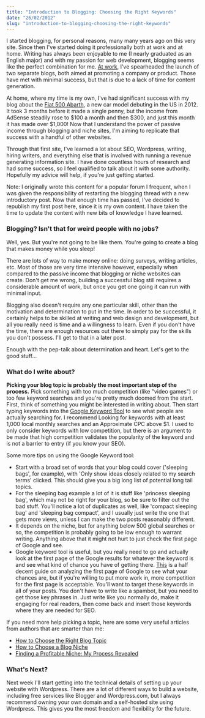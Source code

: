 ```yaml
---
title: "Introduction to Blogging: Choosing the Right Keywords"
date: "26/02/2012"
slug: "introduction-to-blogging-choosing-the-right-keywords"
---
```


I started blogging, for personal reasons, many many years ago on this very site. Since then I've started doing it professionally both at work and at home. Writing has always been enjoyable to me (I nearly graduated as an English major) and with my passion for web development, blogging seems like the perfect combination for me. [At work](http://blog.sitegoals.com "SiteGoals"), I've spearheaded the launch of two separate blogs, both aimed at promoting a company or product. Those have met with minimal success, but that is due to a lack of time for content generation.

At home, where my time is my own, I've had significant success with my blog about the [Fiat 500 Abarth](http://www.fiat500abarth.us), a new car model debuting in the US in 2012. It took 3 months before it made a single penny, but the income from AdSense steadily rose to $100 a month and then $300, and just this month it has made over $1,000! Now that I understand the power of passive income through blogging and niche sites, I'm aiming to replicate that success with a handful of other websites.

Through that first site, I've learned a lot about SEO, Wordpress, writing, hiring writers, and everything else that is involved with running a revenue generating information site. I have done countless hours of research and had some success, so I feel qualified to talk about it with some authority. Hopefully my advice will help, if you're just getting started.

Note: I originally wrote this content for a popular forum I frequent, when I was given the responsibility of restarting the blogging thread with a new introductory post. Now that enough time has passed, I've decided to republish my first post here, since it is my own content. I have taken the time to update the content with new bits of knowledge I have learned.

### Blogging? Isn't that for weird people with no jobs?

Well, yes. But you're not going to be like them. You're going to create a blog that makes money while you sleep!

There are lots of way to make money online: doing surveys, writing articles, etc. Most of those are very time intensive however, especially when compared to the passive income that blogging or niche websites can create. Don't get me wrong, building a successful blog still requires a considerable amount of work, but once you get one going it can run with minimal input.

Blogging also doesn't require any one particular skill, other than the motivation and determination to put in the time. In order to be successful, it certainly helps to be skilled at writing and web design and development, but all you really need is time and a willingness to learn. Even if you don't have the time, there are enough resources out there to simply pay for the skills you don't possess. I'll get to that in a later post.

Enough with the pep-talk about determination and heart. Let's get to the good stuff...

### What do I write about?

**Picking your blog topic is probably the most important step of the process.** Pick something with too much competition (like "video games") or too few keyword searches and you're pretty much doomed from the start. First, think of something you might be interested in writing about. Then start typing keywords into the [Google Keyword Tool](https://adwords.google.com/select/KeywordToolExternal) to see what people are actually searching for. I recommend Looking for keywords with at least 1,000 local monthly searches and an Approximate CPC above $1. I used to only consider keywords with low competition, but there is an argument to be made that high competition validates the popularity of the keyword and is not a barrier to entry (if you know your SEO).

Some more tips on using the Google Keyword tool:

*   Start with a broad set of words that your blog could cover ('sleeping bags', for example), with 'Only show ideas closely related to my search terms' clicked. This should give you a big long list of potential long tail topics.
*   For the sleeping bag example a lot of it is stuff like 'princess sleeping bag', which may not be right for your blog, so be sure to filter out the bad stuff. You'll notice a lot of duplicates as well, like 'compact sleeping bag' and 'sleeping bag compact', and I usually just write the one that gets more views, unless I can make the two posts reasonably different.
*   It depends on the niche, but for anything below 500 global searches or so, the competition is probably going to be low enough to warrant writing. Anything above that it might not hurt to just check the first page of Google and see.
*   Google keyword tool is useful, but you really need to go and actually look at the first page of the Google results for whatever the keyword is and see what kind of chance you have of getting there. [This](http://adsenseflippers.com/internet-marketing/our-keyword-research-strategy-part-2) is a half decent guide on analyzing the first page of Google to see what your chances are, but if you're willing to put more work in, more competition for the first page is acceptable.
You'll want to target these keywords in all of your posts. You don't have to write like a spambot, but you need to get those key phrases in. Just write like you normally do, make it engaging for real readers, then come back and insert those keywords where they are needed for SEO.

If you need more help picking a topic, here are some very useful articles from authors that are smarter than me:

*   [How to Choose the Right Blog Topic](http://www.entrepreneurs-journey.com/newsletters/how-to-choose-the-right-blog-topic/)
*   [How to Choose a Blog Niche](http://www.problogger.net/archives/2010/03/12/how-to-blog-how-to-choose-a-blog-niche/)
*   [Finding a Profitable Niche: My Process Revealed](http://www.smartpassiveincome.com/niche-site-duel-002-finding-a-profitable-niche-my-process-revealed/)

### What's Next?

Next week I'll start getting into the technical details of setting up your website with Wordpress. There are a lot of different ways to build a website, including free services like Blogger and Wordpress.com, but I always recommend owning your own domain and a self-hosted site using Wordpress. This gives you the most freedom and flexibility for the future.